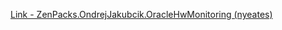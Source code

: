 [Link - ZenPacks.OndrejJakubcik.OracleHwMonitoring (nyeates)](https://github.com/nyeates/ZenPacks.OndrejJakubcik.OracleHwMonitoring)
